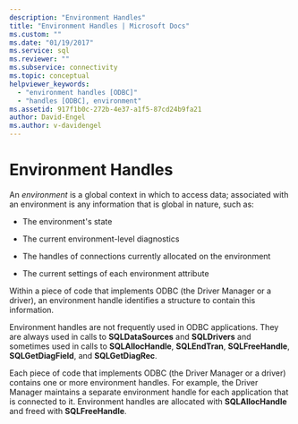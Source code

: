 ```yaml
---
description: "Environment Handles"
title: "Environment Handles | Microsoft Docs"
ms.custom: ""
ms.date: "01/19/2017"
ms.service: sql
ms.reviewer: ""
ms.subservice: connectivity
ms.topic: conceptual
helpviewer_keywords: 
  - "environment handles [ODBC]"
  - "handles [ODBC], environment"
ms.assetid: 917f1b0c-272b-4e37-a1f5-87cd24b9fa21
author: David-Engel
ms.author: v-davidengel
---
```

# Environment Handles
An *environment* is a global context in which to access data; associated with an environment is any information that is global in nature, such as:  
  
-   The environment's state  
  
-   The current environment-level diagnostics  
  
-   The handles of connections currently allocated on the environment  
  
-   The current settings of each environment attribute  
  
 Within a piece of code that implements ODBC (the Driver Manager or a driver), an environment handle identifies a structure to contain this information.  
  
 Environment handles are not frequently used in ODBC applications. They are always used in calls to **SQLDataSources** and **SQLDrivers** and sometimes used in calls to **SQLAllocHandle**, **SQLEndTran**, **SQLFreeHandle**, **SQLGetDiagField**, and **SQLGetDiagRec**.  
  
 Each piece of code that implements ODBC (the Driver Manager or a driver) contains one or more environment handles. For example, the Driver Manager maintains a separate environment handle for each application that is connected to it. Environment handles are allocated with **SQLAllocHandle** and freed with **SQLFreeHandle**.
